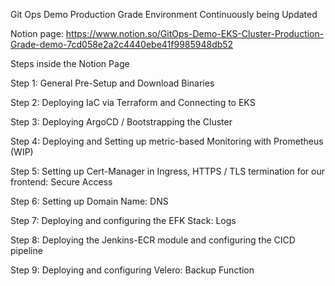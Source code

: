 Git Ops Demo Production Grade Environment Continuously being Updated

Notion page: https://www.notion.so/GitOps-Demo-EKS-Cluster-Production-Grade-demo-7cd058e2a2c4440ebe41f9985948db52

Steps inside the Notion Page

Step 1: General Pre-Setup and Download Binaries

Step 2: Deploying IaC via Terraform and Connecting to EKS

Step 3: Deploying ArgoCD / Bootstrapping the Cluster

Step 4: Deploying and Setting up metric-based Monitoring with Prometheus (WIP)

Step 5: Setting up Cert-Manager in Ingress, HTTPS / TLS termination for our frontend: Secure Access

Step 6: Setting up Domain Name: DNS

Step 7: Deploying and configuring the EFK Stack: Logs

Step 8: Deploying the Jenkins-ECR module and configuring the CICD pipeline 

Step 9: Deploying and configuring Velero: Backup Function
